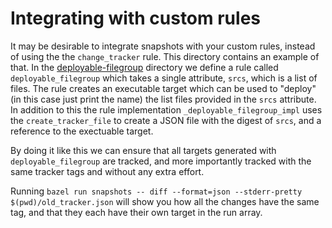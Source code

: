 # Integrating with custom rules

It may be desirable to integrate snapshots with your custom rules, instead of using the the ```change_tracker``` rule. 
This directory contains an example of that. In the [deployable-filegroup](./rules/deployable-filegroup/) directory we define
a rule called ```deployable_filegroup``` which takes a single attribute, ```srcs```, which is a list of files. 
The rule creates an executable target which can be used to "deploy"(in this case just print the name) the list files provided in the 
```srcs``` attribute. In addition to this the rule implementation ```_deployable_filegroup_impl``` uses the ```create_tracker_file```
to create a JSON file with the digest of ```srcs```, and a reference to the exectuable target.


By doing it like this we can ensure that all targets generated with ```deployable_filegroup``` are tracked, and more importantly tracked with the same tracker tags and without any extra effort. 

Running ```bazel run snapshots -- diff --format=json --stderr-pretty $(pwd)/old_tracker.json``` will show you how all the changes have the same tag, and 
that they each have their own target in the run array. 